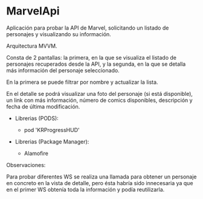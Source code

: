 # MarvelApi

Aplicación para probar la API de Marvel, solicitando un listado de personajes y visualizando su información.

Arquitectura MVVM.

Consta de 2 pantallas: la primera, en la que se visualiza el listado de personajes recuperados desde la API, y la segunda, en la que se detalla más información del personaje seleccionado.

En la primera se puede filtrar por nombre y actualizar la lista.

En el detalle se podrá visualizar una foto del personaje (si está disponible), un link con más información, número de comics disponibles, descripción y fecha de última modificación. 

* Librerias (PODS):

  - pod 'KRProgressHUD'

* Librerias (Package Manager):

  - Alamofire

Observaciones:

Para probar diferentes WS se realiza una llamada para obtener un personaje en concreto en la vista de detalle, pero ésta habría sido innecesaria ya que en el primer WS obtenía toda la información y podía reutilizarla.
